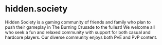 # hidden.society
Hidden Society is a gaming community of friends and family who plan to push their gameplay in The Burning Crusade to the fullest! We welcome all who seek a fun and relaxed community with support for both casual and hardcore players. Our diverse community enjoys both PvE and PvP content.
